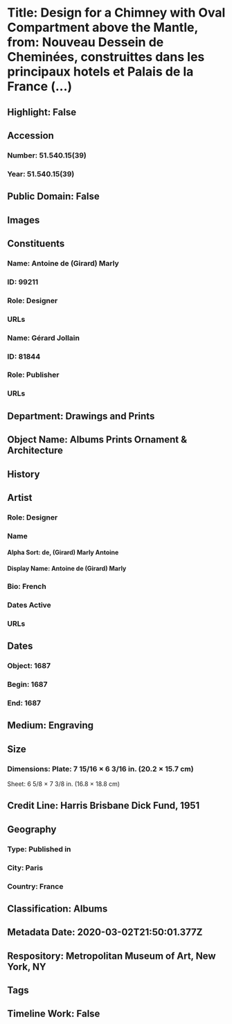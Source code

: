 # Title: Design for a Chimney with Oval Compartment above the Mantle, from: Nouveau Dessein de Cheminées, construittes dans les principaux hotels et Palais de la France (...)
## Highlight: False
## Accession
### Number: 51.540.15(39)
### Year: 51.540.15(39)
## Public Domain: False
## Images
## Constituents
### Name: Antoine de (Girard) Marly
### ID: 99211
### Role: Designer
### URLs
### Name: Gérard Jollain
### ID: 81844
### Role: Publisher
### URLs
## Department: Drawings and Prints
## Object Name: Albums Prints Ornament & Architecture
## History
## Artist
### Role: Designer
### Name
#### Alpha Sort: de, (Girard) Marly Antoine
#### Display Name: Antoine de (Girard) Marly
### Bio: French
### Dates Active
### URLs
## Dates
### Object: 1687
### Begin: 1687
### End: 1687
## Medium: Engraving
## Size
### Dimensions: Plate: 7 15/16 × 6 3/16 in. (20.2 × 15.7 cm)
Sheet: 6 5/8 × 7 3/8 in. (16.8 × 18.8 cm)
## Credit Line: Harris Brisbane Dick Fund, 1951
## Geography
### Type: Published in
### City: Paris
### Country: France
## Classification: Albums
## Metadata Date: 2020-03-02T21:50:01.377Z
## Respository: Metropolitan Museum of Art, New York, NY
## Tags
## Timeline Work: False